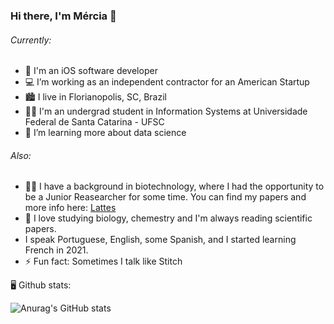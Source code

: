 ### Hi there, I'm Mércia 👋

###### Currently:
 - 🍎 I'm an iOS software developer
 - 💻 I’m working as an independent contractor for an American Startup
 - 🏙️ I live in Florianopolis, SC, Brazil
 - 👩‍🎓 I'm an undergrad student in Information Systems at Universidade Federal de Santa Catarina - UFSC
 - 🌱 I’m learning more about data science
 
 ###### Also:
 - 👩‍🔬 I have a background in biotechnology, where I had the opportunity to be a Junior Reasearcher for some time. You can find my papers and more info here: [Lattes](http://lattes.cnpq.br/3430108437126138)
 - 🔬 I love studying biology, chemestry and I'm always reading scientific papers.
 - I speak Portuguese, English, some Spanish, and I started learning French in 2021.
 - ⚡ Fun fact: Sometimes I talk like Stitch

 🖥️ Github stats:
 
  ![Anurag's GitHub stats](https://github-readme-stats.vercel.app/api/top-langs/?username=merciasm&theme=gotham)
  

